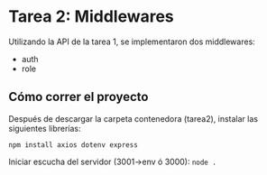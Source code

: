 # Tarea 2: Middlewares

Utilizando la API de la tarea 1, se implementaron dos middlewares:
- auth
- role

## Cómo correr el proyecto
Después de descargar la carpeta contenedora (tarea2), instalar las siguientes librerías:
```
npm install axios dotenv express
```
Iniciar escucha del servidor (3001->env ó 3000):
`node .`

